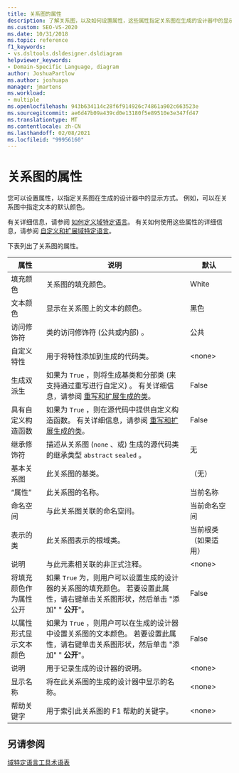 ```yaml
---
title: 关系图的属性
description: 了解关系图，以及如何设置属性，这些属性指定关系图在生成的设计器中的显示方式。
ms.custom: SEO-VS-2020
ms.date: 10/31/2018
ms.topic: reference
f1_keywords:
- vs.dsltools.dsldesigner.dsldiagram
helpviewer_keywords:
- Domain-Specific Language, diagram
author: JoshuaPartlow
ms.author: joshuapa
manager: jmartens
ms.workload:
- multiple
ms.openlocfilehash: 943b634114c28f6f914926c74861a902c663523e
ms.sourcegitcommit: ae6d47b09a439cd0e13180f5e89510e3e347fd47
ms.translationtype: MT
ms.contentlocale: zh-CN
ms.lasthandoff: 02/08/2021
ms.locfileid: "99956160"
---
```

# <a name="properties-of-diagrams"></a>关系图的属性
您可以设置属性，以指定关系图在生成的设计器中的显示方式。 例如，可以在关系图中指定文本的默认颜色。

 有关详细信息，请参阅 [如何定义域特定语言](../modeling/how-to-define-a-domain-specific-language.md)。 有关如何使用这些属性的详细信息，请参阅 [自定义和扩展域特定语言](../modeling/customizing-and-extending-a-domain-specific-language.md)。

 下表列出了关系图的属性。

|属性|说明|默认|
|-|-|-|
|填充颜色|关系图的填充颜色。|White|
|文本颜色|显示在关系图上的文本的颜色。|黑色|
|访问修饰符|类的访问修饰符 (公共或内部) 。|公共|
|自定义特性|用于将特性添加到生成的代码类。|\<none>|
|生成双派生|如果为 `True` ，则将生成基类和分部类 (来支持通过重写进行自定义) 。 有关详细信息，请参阅 [重写和扩展生成的类](../modeling/overriding-and-extending-the-generated-classes.md)。|False|
|具有自定义构造函数|如果为 `True` ，则在源代码中提供自定义构造函数。 有关详细信息，请参阅 [重写和扩展生成的类](../modeling/overriding-and-extending-the-generated-classes.md)。|False|
|继承修饰符|描述从关系图 (`none` 、或) 生成的源代码类的继承类型 `abstract` `sealed` 。|无|
|基本关系图|此关系图的基类。|（无）|
|“属性”|此关系图的名称。|当前名称|
|命名空间|与此关系图关联的命名空间。|当前命名空间|
|表示的类|此关系图表示的根域类。|当前根类（如果适用）|
|说明|与此元素相关联的非正式注释。|\<none>|
|将填充颜色作为属性公开|如果 `True` 为，则用户可以设置生成的设计器的关系图的填充颜色。 若要设置此属性，请右键单击关系图形状，然后单击 "添加" " **公开**"。|False|
|以属性形式显示文本颜色|如果为 `True` ，则用户可以在生成的设计器中设置关系图的文本颜色。 若要设置此属性，请右键单击关系图形状，然后单击 "添加" " **公开**"。|False|
|说明|用于记录生成的设计器的说明。|\<none>|
|显示名称|将在此关系图的生成的设计器中显示的名称。|\<none>|
|帮助关键字|用于索引此关系图的 F1 帮助的关键字。|\<none>|

## <a name="see-also"></a>另请参阅

[域特定语言工具术语表](/previous-versions/bb126564(v=vs.100))